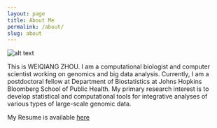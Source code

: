 ```yaml
---
layout: page
title: About Me
permalink: /about/
slug: about
---
```

![alt text](https://IloveYouKen.github.io/aboutme(2).JPG "Logo Title Text 1")

This is WEIQIANG ZHOU. I am a computational biologist and computer scientist working on genomics and big data analysis. Currently, I am a postdoctoral fellow at Department of Biostatistics at Johns Hopkins Bloomberg School of Public Health. My primary research interest is to develop statistical and computational tools for integrative analyses of various types of large-scale genomic data.

My Resume is available [here](http://ILoveYouKen.github.io/CV_Weiqiang_Zhou_Jan2016.pdf)

